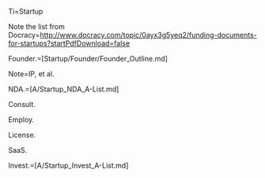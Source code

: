 Ti=Startup

Note the list from Docracy=http://www.docracy.com/topic/0ayx3g5yeq2/funding-documents-for-startups?startPdfDownload=false

Founder.=[Startup/Founder/Founder_Outline.md]

Note=IP, et al.

NDA.=[A/Startup_NDA_A-List.md]

Consult.

Employ.

License.

SaaS. 

Invest.=[A/Startup_Invest_A-List.md]